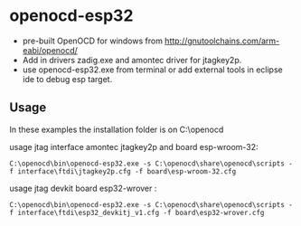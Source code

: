 openocd-esp32
==============

* pre-built OpenOCD for windows from http://gnutoolchains.com/arm-eabi/openocd/
* Add in drivers zadig.exe and amontec driver for jtagkey2p. 
* use openocd-esp32.exe from terminal or add external tools in eclipse ide to debug esp target.

## Usage
In these examples the installation folder is on C:\openocd

usage jtag interface amontec jtagkey2p and board esp-wroom-32:

```
C:\openocd\bin\openocd-esp32.exe -s C:\openocd\share\openocd\scripts -f interface\ftdi\jtagkey2p.cfg -f board\esp-wroom-32.cfg
```

usage jtag devkit board esp32-wrover :

```
C:\openocd\bin\openocd-esp32.exe -s C:\openocd\share\openocd\scripts -f interface\ftdi\esp32_devkitj_v1.cfg -f board\esp32-wrover.cfg
```